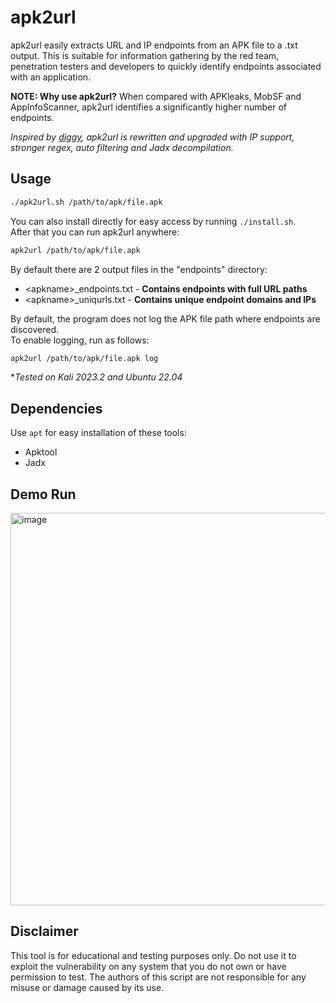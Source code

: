 # apk2url

apk2url easily extracts URL and IP endpoints from an APK file to a .txt output. This is suitable for information gathering by the red team, penetration testers and developers to quickly identify endpoints associated with an application.

**NOTE: Why use apk2url?** When compared with APKleaks, MobSF and AppInfoScanner, apk2url identifies a significantly higher number of endpoints.

*Inspired by [diggy](https://github.com/s0md3v/Diggy), apk2url is rewritten and upgraded with IP support, stronger regex, auto filtering and Jadx decompilation.*

## Usage
```bash
./apk2url.sh /path/to/apk/file.apk
```

You can also install directly for easy access by running `./install.sh`.                        
After that you can run apk2url anywhere:
```bash
apk2url /path/to/apk/file.apk
```
By default there are 2 output files in the "endpoints" directory:  
- \<apkname\>_endpoints.txt - **Contains endpoints with full URL paths**
- \<apkname\>_uniqurls.txt - **Contains unique endpoint domains and IPs**

By default, the program does not log the APK file path where endpoints are discovered.    
To enable logging, run as follows:

```bash
apk2url /path/to/apk/file.apk log
```
**Tested on Kali 2023.2 and Ubuntu 22.04*

## Dependencies
Use `apt` for easy installation of these tools:
- Apktool
- Jadx

## Demo Run
<img width="628" alt="image" src="https://github.com/n0mi1k/apk2url/assets/28621928/7a251297-c1e5-49ba-abe2-6aba67c9fee7">

## Disclaimer
This tool is for educational and testing purposes only. Do not use it to exploit the vulnerability on any system that you do not own or have permission to test. The authors of this script are not responsible for any misuse or damage caused by its use.
